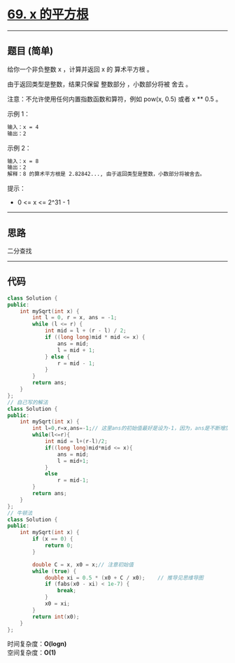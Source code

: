 # [69. x 的平方根](https://leetcode.cn/problems/sqrtx/description/)

---

## 题目 (简单)

给你一个非负整数 x ，计算并返回 x 的 算术平方根 。  

由于返回类型是整数，结果只保留 整数部分 ，小数部分将被 舍去 。  

注意：不允许使用任何内置指数函数和算符，例如 pow(x, 0.5) 或者 x ** 0.5 。  

示例 1：  

```markdown
输入：x = 4
输出：2
```

示例 2：  

```markdown
输入：x = 8
输出：2
解释：8 的算术平方根是 2.82842..., 由于返回类型是整数，小数部分将被舍去。
```

提示：  

- 0 <= x <= 2^31 - 1

---

## 思路

二分查找

---

## 代码

```C++
class Solution {
public:
    int mySqrt(int x) {
        int l = 0, r = x, ans = -1;
        while (l <= r) {
            int mid = l + (r - l) / 2;
            if ((long long)mid * mid <= x) {
                ans = mid;
                l = mid + 1;
            } else {
                r = mid - 1;
            }
        }
        return ans;
    }
};
// 自己写的解法
class Solution {
public:
    int mySqrt(int x) {
        int l=0,r=x,ans=-1;// 这里ans的初始值最好是设为-1，因为，ans是不断增加的，所以一开始应该是最小，如果是不断减小的，一开始可以设为最大
        while(l<=r){
            int mid = l+(r-l)/2;
            if((long long)mid*mid <= x){
                ans = mid;
                l = mid+1;
            }
            else
                r = mid-1;
        }
        return ans;
    }
};
// 牛顿法
class Solution {
public:
    int mySqrt(int x) {
        if (x == 0) {
            return 0;
        }

        double C = x, x0 = x;// 注意初始值
        while (true) {
            double xi = 0.5 * (x0 + C / x0);    // 推导见思维导图
            if (fabs(x0 - xi) < 1e-7) {
                break;
            }
            x0 = xi;
        }
        return int(x0);
    }
};
```

时间复杂度：**O(logn)**  
空间复杂度：**O(1)**
